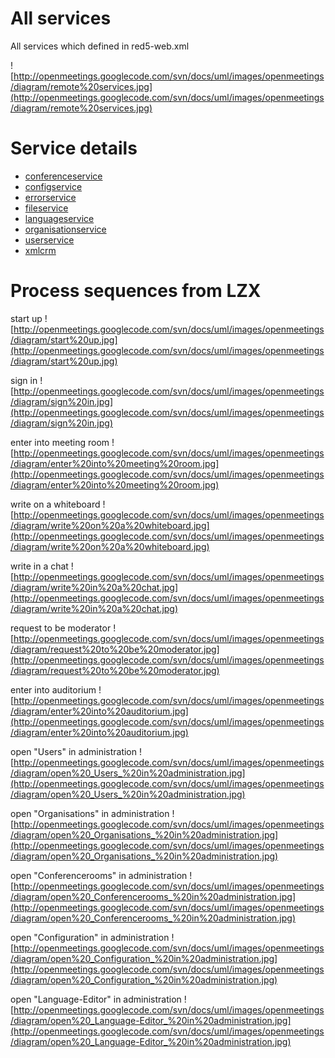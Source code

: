 # All services #

All services which defined in red5-web.xml

![http://openmeetings.googlecode.com/svn/docs/uml/images/openmeetings/diagram/remote%20services.jpg](http://openmeetings.googlecode.com/svn/docs/uml/images/openmeetings/diagram/remote%20services.jpg)


# Service details #
  * [conferenceservice](conferenceservice.md)
  * [configservice](configservice.md)
  * [errorservice](errorservice.md)
  * [fileservice](fileservice.md)
  * [languageservice](languageservice.md)
  * [organisationservice](organisationservice.md)
  * [userservice](userservice.md)
  * [xmlcrm](xmlcrm.md)


# Process sequences from LZX #
start up
![http://openmeetings.googlecode.com/svn/docs/uml/images/openmeetings/diagram/start%20up.jpg](http://openmeetings.googlecode.com/svn/docs/uml/images/openmeetings/diagram/start%20up.jpg)

sign in
![http://openmeetings.googlecode.com/svn/docs/uml/images/openmeetings/diagram/sign%20in.jpg](http://openmeetings.googlecode.com/svn/docs/uml/images/openmeetings/diagram/sign%20in.jpg)

enter into meeting room
![http://openmeetings.googlecode.com/svn/docs/uml/images/openmeetings/diagram/enter%20into%20meeting%20room.jpg](http://openmeetings.googlecode.com/svn/docs/uml/images/openmeetings/diagram/enter%20into%20meeting%20room.jpg)

write on a whiteboard
![http://openmeetings.googlecode.com/svn/docs/uml/images/openmeetings/diagram/write%20on%20a%20whiteboard.jpg](http://openmeetings.googlecode.com/svn/docs/uml/images/openmeetings/diagram/write%20on%20a%20whiteboard.jpg)

write in a chat
![http://openmeetings.googlecode.com/svn/docs/uml/images/openmeetings/diagram/write%20in%20a%20chat.jpg](http://openmeetings.googlecode.com/svn/docs/uml/images/openmeetings/diagram/write%20in%20a%20chat.jpg)

request to be moderator
![http://openmeetings.googlecode.com/svn/docs/uml/images/openmeetings/diagram/request%20to%20be%20moderator.jpg](http://openmeetings.googlecode.com/svn/docs/uml/images/openmeetings/diagram/request%20to%20be%20moderator.jpg)

enter into auditorium
![http://openmeetings.googlecode.com/svn/docs/uml/images/openmeetings/diagram/enter%20into%20auditorium.jpg](http://openmeetings.googlecode.com/svn/docs/uml/images/openmeetings/diagram/enter%20into%20auditorium.jpg)

open "Users" in administration
![http://openmeetings.googlecode.com/svn/docs/uml/images/openmeetings/diagram/open%20_Users_%20in%20administration.jpg](http://openmeetings.googlecode.com/svn/docs/uml/images/openmeetings/diagram/open%20_Users_%20in%20administration.jpg)

open "Organisations" in administration
![http://openmeetings.googlecode.com/svn/docs/uml/images/openmeetings/diagram/open%20_Organisations_%20in%20administration.jpg](http://openmeetings.googlecode.com/svn/docs/uml/images/openmeetings/diagram/open%20_Organisations_%20in%20administration.jpg)

open "Conferencerooms" in administration
![http://openmeetings.googlecode.com/svn/docs/uml/images/openmeetings/diagram/open%20_Conferencerooms_%20in%20administration.jpg](http://openmeetings.googlecode.com/svn/docs/uml/images/openmeetings/diagram/open%20_Conferencerooms_%20in%20administration.jpg)

open "Configuration" in administration
![http://openmeetings.googlecode.com/svn/docs/uml/images/openmeetings/diagram/open%20_Configuration_%20in%20administration.jpg](http://openmeetings.googlecode.com/svn/docs/uml/images/openmeetings/diagram/open%20_Configuration_%20in%20administration.jpg)

open "Language-Editor" in administration
![http://openmeetings.googlecode.com/svn/docs/uml/images/openmeetings/diagram/open%20_Language-Editor_%20in%20administration.jpg](http://openmeetings.googlecode.com/svn/docs/uml/images/openmeetings/diagram/open%20_Language-Editor_%20in%20administration.jpg)